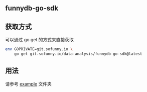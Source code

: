 funnydb-go-sdk
---

## 获取方式

可以通过 go get 的方式来直接获取

```bash
env GOPRIVATE=git.sofunny.io \
	go get git.sofunny.io/data-analysis/funnydb-go-sdk@latest
```

## 用法

请参考 [example](example) 文件夹

